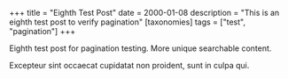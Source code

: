 +++
title = "Eighth Test Post"
date = 2000-01-08
description = "This is an eighth test post to verify pagination"
[taxonomies]
tags = ["test", "pagination"]
+++

Eighth test post for pagination testing. More unique searchable content.

Excepteur sint occaecat cupidatat non proident, sunt in culpa qui.
